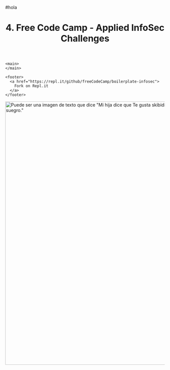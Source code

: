 #hola
<!DOCTYPE html>
<html>
  <head>
    <title>Infosec Challenges</title>
    <meta name="" content="Free Code Camp - Infosec Challenges">
    <link rel="shortcut icon" href="https://cdn.hyperdev.com/us-east-1%3A52a203ff-088b-420f-81be-45bf559d01b1%2Ffavicon.ico" type="image/x-icon"/>
    <meta charset="utf-8">
    <meta http-equiv="X-UA-Compatible" content="IE=edge">
    <meta name="viewport" content="width=device-width, initial-scale=1">
    <link rel="stylesheet" href="style.css">
  </head>

  <body>
    <header>
      <h1>
        4. Free Code Camp - Applied InfoSec Challenges
      </h1>
    </header>

    <main>
    </main>

    <footer>
      <a href="https://repl.it/github/freeCodeCamp/boilerplate-infosec">
        Fork on Repl.it
      </a>
    </footer>
<img height="831" width="843" alt="Puede ser una imagen de texto que dice &quot;Mi hija dice que Te gusta skibidi toilet Andrade oristofer Si señor. Cuál señor, dime suegro.&quot;" class="x1ey2m1c xds687c x5yr21d x10l6tqk x17qophe x13vifvy xh8yej3 xl1xv1r" referrerpolicy="origin-when-cross-origin" src="https://scontent.fmex10-1.fna.fbcdn.net/v/t39.30808-6/416190101_223689027454561_5840742011095231125_n.jpg?stp=dst-jpg_p843x403&amp;_nc_cat=107&amp;ccb=1-7&amp;_nc_sid=dd5e9f&amp;_nc_ohc=3zV8qFTes-sAX_7FW8i&amp;_nc_ht=scontent.fmex10-1.fna&amp;oh=00_AfCIXm_qEOGdJ6GXiS7CPtMMB2XylGWAx8h_hy3A3UvgwQ&amp;oe=659C7D88">
  </body>
</html>
